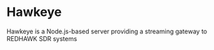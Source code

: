 Hawkeye
=======

Hawkeye is a Node.js-based server providing a streaming gateway to REDHAWK SDR systems
